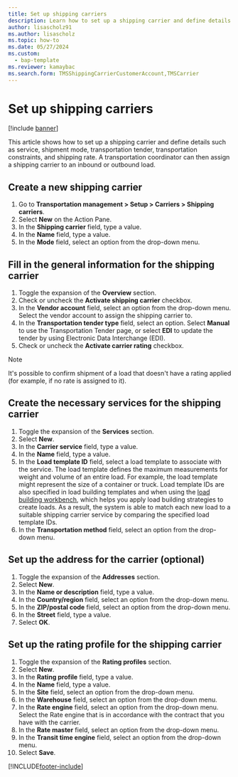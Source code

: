 ```yaml
---
title: Set up shipping carriers
description: Learn how to set up a shipping carrier and define details such as service, shipment mode, transportation tender, transportation constraints, and shipping rate.
author: lisascholz91
ms.author: lisascholz
ms.topic: how-to
ms.date: 05/27/2024
ms.custom:
  - bap-template
ms.reviewer: kamaybac
ms.search.form: TMSShippingCarrierCustomerAccount,TMSCarrier
---
```


# Set up shipping carriers

[!include [banner](../../includes/banner.md)]

This article shows how to set up a shipping carrier and define details such as service, shipment mode, transportation tender, transportation constraints, and shipping rate. A transportation coordinator can then assign a shipping carrier to an inbound or outbound load.

## Create a new shipping carrier

1. Go to **Transportation management > Setup > Carriers > Shipping carriers**.
1. Select **New** on the Action Pane.
1. In the **Shipping carrier** field, type a value.
1. In the **Name** field, type a value.
1. In the **Mode** field, select an option from the drop-down menu.

## Fill in the general information for the shipping carrier

1. Toggle the expansion of the **Overview** section.
1. Check or uncheck the **Activate shipping carrier** checkbox.
1. In the **Vendor account** field, select an option from the drop-down menu. Select the vendor account to assign the shipping carrier to.  
1. In the **Transportation tender type** field, select an option. Select **Manual** to use the Transportation Tender page, or select **EDI** to update the tender by using Electronic Data Interchange (EDI).  
1. Check or uncheck the **Activate carrier rating** checkbox.

> [!NOTE]
> It's possible to confirm shipment of a load that doesn't have a rating applied (for example, if no rate is assigned to it).

## <a name="create-carrier-services"></a>Create the necessary services for the shipping carrier

1. Toggle the expansion of the **Services** section.
1. Select **New**.
1. In the **Carrier service** field, type a value.
1. In the **Name** field, type a value.
1. In the **Load template ID** field, select a load template to associate with the service. The load template defines the maximum measurements for weight and volume of an entire load. For example, the load template might represent the size of a container or truck. Load template IDs are also specified in load building templates and when using the [load building workbench](load-building-workbench.md), which helps you apply load building strategies to create loads. As a result, the system is able to match each new load to a suitable shipping carrier service by comparing the specified load template IDs.
1. In the **Transportation method** field, select an option from the drop-down menu.

## Set up the address for the carrier (optional)

1. Toggle the expansion of the **Addresses** section.
1. Select **New**.
1. In the **Name or description** field, type a value.
1. In the **Country/region** field, select an option from the drop-down menu.
1. In the **ZIP/postal code** field, select an option from the drop-down menu.
1. In the **Street** field, type a value.
1. Select **OK**.

## Set up the rating profile for the shipping carrier

1. Toggle the expansion of the **Rating profiles** section.
1. Select **New**.
1. In the **Rating profile** field, type a value.
1. In the **Name** field, type a value.
1. In the **Site** field, select an option from the drop-down menu.
1. In the **Warehouse** field, select an option from the drop-down menu.
1. In the **Rate engine** field, select an option from the drop-down menu. Select the Rate engine that is in accordance with the contract that you have with the carrier.  
1. In the **Rate master** field, select an option from the drop-down menu.
1. In the **Transit time engine** field, select an option from the drop-down menu.
1. Select **Save**.

[!INCLUDE[footer-include](../../../includes/footer-banner.md)]
